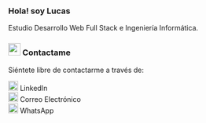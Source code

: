 ### Hola! soy Lucas
Estudio Desarrollo Web Full Stack e Ingeniería Informática.

### <img src="https://cdn-icons-png.flaticon.com/512/1380/1380338.png" alt="mensaje" width="25px">  Contactame
<p>Siéntete libre de contactarme a través de:</p> 
                                                
[<img alt="Lucas García | Linkedin" width="20px" src="https://github.com/TheDudeThatCode/TheDudeThatCode/blob/master/Assets/Linkedin.svg"/>](https://www.linkedin.com/in/lucas-jorge-garcia/) LinkedIn 
<br/>
[<img alt="Mail To Lucas" width="20px" src="https://github.com/TheDudeThatCode/TheDudeThatCode/blob/master/Assets/Gmail.svg">](mailto:garcialj97@gmail.com) Correo Electrónico
<br/>
[<img src="https://cdn-icons-png.flaticon.com/512/1384/1384055.png" alt="whatsapp" width="20px">](https://api.whatsapp.com/send?phone=5491127280514&text=Hola%20Lucas!) WhatsApp

